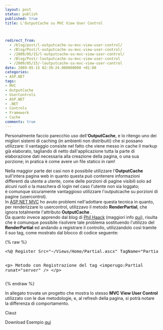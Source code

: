 ```yaml
---
layout: post
status: publish
published: true
title: L'OutputCache su MVC View User Control


  
redirect_from: 
  - /blog/post/l-outputcache-su-mvc-view-user-control/
  - /Blog/Post/l-outputcache-su-mvc-view-user-control/
  - /2009/05/15/l-outputcache-su-mvc-view-user-control/
  - /Blog/Post/-loutputcache-su-mvc-view-user-control
  - /2009/05/15/-loutputcache-su-mvc-view-user-control
date: 2009-05-15 02:39:24.000000000 +01:00
categories:
- ASP.NET
tags:
- MVC
- OutputCache
- UserControls
- ASP.NET
- .NET
- Controls
- Framework
- Cache
comments: true
---
```

<p>Personalmente faccio parecchio uso dell'<strong>OutputCache</strong>, e lo ritengo uno dei migliori sistemi di caching (in ambienti non distribuiti) che si possano utilizzare: il vantaggio consiste nel fatto che viene messo in cache il markup gi&agrave; elaborato, tagliando di netto dall'applicazione tutta la parte di elaborazione dati necessaria alla creazione della pagina, o una sua porzione; in pratica &egrave; come avere un file statico in ram!</p>
<p>Nella maggior parte dei casi non &egrave; possibile utilizzare l'<strong>OutputCache</strong> sull'intera pagina web in quanto questa pu&ograve; contenere informazioni differenti da utente a utente, come delle porzioni di pagine visibili solo ad alcuni ruoli o la maschera di login nel caso l'utente non sia loggato; <br />
&egrave; comunque sicuramente vantaggioso utilizzare l'outputcache su porzioni di pagine (usercontrol). <br />
In <a target="_blank" href="http://www.asp.net/mvc">ASP.NET MVC</a> ho avuto problemi nell'adottare questa tecnica in quanto, per renderizzare lo usercontrol, utilizzavo il metodo <strong>RenderPartial</strong>, che ignora totalmente l'attributo <strong>OutputCache</strong> . <br />
Da quanto invece apprendo dal blog di <a target="_blank" href="http://haacked.com/">Phil Haack</a>&nbsp;(maggiori info <a target="_blank" href="http://haacked.com/archive/2009/05/12/donut-hole-caching.aspx">qui</a>), risulta che &egrave; comunque possibile risolvere tale problema sostituendo l'utilizzo del <strong>RenderPartial</strong> ed andando a registrare il controllo, utilizzandolo cos&igrave; tramite il suo tag, come mostrato dal blocco di codice seguente:</p>
{% raw %}<pre class="brush: xml; ruler: true;">
&lt;%@ Register Src=&quot;~/Views/Home/Partial.ascx&quot; TagName=&quot;Partial&quot; TagPrefix=&quot;imperugo&quot; %&gt;

&lt;p&gt;
    Metodo con Registrazione del tag
    &lt;imperugo:Partial runat=&quot;server&quot; /&gt;
&lt;/p&gt;</pre>{% endraw %}
<p>In allegato trovate un progetto che mostra lo stesso <strong>MVC View User Control</strong> utilizzato con le due metodologie, e, al refresh della pagina, si potr&agrave; notare la differenza di comportamento.</p>
<p>Ciauz</p>
<div id="scid:fb3a1972-4489-4e52-abe7-25a00bb07fdf:31e2a09a-6af0-42f5-b161-b6b1ee340386" class="wlWriterEditableSmartContent" style="padding-bottom: 0px; margin: 0px; padding-left: 0px; padding-right: 0px; display: inline; float: none; padding-top: 0px">
<p>Download Esempio <a target="_blank" href="http://imperugo.tostring.it/Content/Uploaded/image/imperugo.sample.mvc.outputcache.zip">qui</a></p>
</div>
